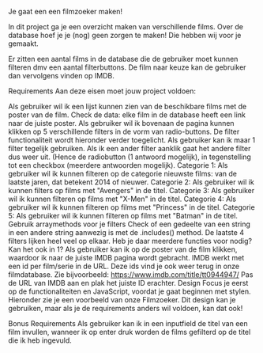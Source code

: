 Je gaat een een filmzoeker maken!

In dit project ga je een overzicht maken van verschillende films. Over de database hoef je je (nog) geen zorgen te maken! Die hebben wij voor je gemaakt.

Er zitten een aantal films in de database die de gebruiker moet kunnen filteren dmv een aantal filterbuttons. De film naar keuze kan de gebruiker dan vervolgens vinden op IMDB. 


Requirements 
Aan deze eisen moet jouw project voldoen:

Als gebruiker wil ik een lijst kunnen zien van de beschikbare films met de poster van de film.
Check de data: elke film in de database heeft een link naar de juiste poster.
Als gebruiker wil ik bovenaan de pagina kunnen klikken op 5 verschillende filters in de vorm van radio-buttons. De filter functionaliteit wordt hieronder verder toegelicht.
Als gebruiker kan ik maar 1 filter tegelijk gebruiken.
Als ik een ander filter aanklik gaat het andere filter dus weer uit. (Hence de radiobutton (1 antwoord mogelijk), in tegenstelling tot een checkbox (meerdere antwoorden mogelijk).
Categorie 1: Als gebruiker wil ik kunnen filteren op de categorie nieuwste films: van de laatste jaren, dat betekent 2014 of nieuwer.
Categorie 2: Als gebruiker wil ik kunnen filters op films met "Avengers" in de titel.
Categorie 3: Als gebruiker wil ik kunnen filteren op films met "X-Men" in de titel.
Categorie 4: Als gebruiker wil ik kunnen filteren op films met "Princess" in de titel.
Categorie 5: Als gebruiker wil ik kunnen filteren op films met "Batman" in de titel.
Gebruik arraymethods voor je filters
Check of een gedeelte van een string in een andere string aanwezig is met de .includes() method.
De laatste 4 filters lijken heel veel op elkaar. Heb je daar meerdere functies voor nodig? Kan het ook in 1?
Als gebruiker kan ik op de poster van de film klikken, waardoor ik naar de juiste IMDB pagina wordt gebracht.
IMDB werkt met een id per film/serie in de URL. Deze ids vind je ook weer terug in onze filmdatabase. Zie bijvoorbeeld: https://www.imdb.com/title/tt0944947/ Pas de URL van IMDB aan en plak het juiste ID erachter.
Design 
Focus je eerst op de functionaliteiten en JavaScript, voordat je gaat beginnen met stylen. Hieronder zie je een voorbeeld van onze Filmzoeker. Dit design kan je gebruiken, maar als je de requirements anders wil voldoen, kan dat ook! 


Bonus Requirements 
Als gebruiker kan ik in een inputfield de titel van een film invullen, wanneer ik op enter druk worden de films gefilterd op de titel die ik heb ingevuld.

